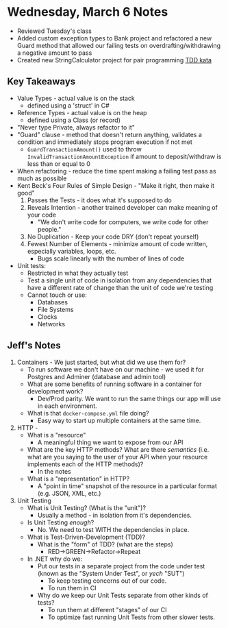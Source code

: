 # Wednesday, March 6 Notes
- Reviewed Tuesday's class
- Added custom exception types to Bank project and refactored a new Guard method that allowed our failing tests on overdrafting/withdrawing a negative amount to pass 
- Created new StringCalculator project for pair programming [TDD kata](https://osherove.com/tdd-kata-1)
## Key Takeaways
- Value Types - actual value is on the stack
    - defined using a 'struct' in C#
- Reference Types - actual value is on the heap
    - defined using a Class (or record)
- "Never type Private, always refactor to it"
- "Guard" clause - method that doesn't return anything, validates a condition and immediately stops program execution if not met
    - `GuardTransactionAmount()` used to throw `InvalidTransactionAmountException` if amount to deposit/withdraw is less than or equal to 0
- When refactoring - reduce the time spent making a failing test pass as much as possible
- Kent Beck's Four Rules of Simple Design - "Make it right, then make it good"
    1. Passes the Tests - it does what it's supposed to do
    2. Reveals Intention - another trained developer can make meaning of your code
        - "We don't write code for computers, we write code for other people."
    3. No Duplication - Keep your code DRY (don't repeat yourself)
    4. Fewest Number of Elements - minimize amount of code written, especially variables, loops, etc.
        - Bugs scale linearly with the number of lines of code
- Unit tests:
    - Restricted in what they actually test
    - Test a single unit of code in isolation from any dependencies that have a different rate of change than the unit of code we're testing
    - Cannot touch or use:
        - Databases
        - File Systems
        - Clocks
        - Networks
## Jeff's Notes
1. Containers - We just started, but what did we use them for?
    - To run software we don't have on our machine - we used it for Postgres and Adminer (database and admin tool)
    - What are some benefits of running software in a container for development work?
        - Dev/Prod parity. We want to run the same things our app will use in each environment. 
    - What is that `docker-compose.yml` file doing?
        - Easy way to start up multiple containers at the same time.
2. HTTP - 
    - What is a "resource"
        - A meaningful thing we want to expose from our API
    - What are the key HTTP methods? What are there *semantics* (i.e. what are you saying to the user of your API when your resource implements each of the HTTP methods)?
        - In the notes
    - What is a "representation" in HTTP?
        - A "point in time" snapshot of the resource in a particular format (e.g. JSON, XML, etc.)
3. Unit Testing
    - What is Unit Testing? (What is the "unit")?
        - Usually a method - in isolation from it's dependencies.
    - Is Unit Testing *enough*?
        - No. We need to test WITH the dependencies in place.
    - What is Test-Driven-Development (TDD)?
        - What is the "form" of TDD? (what are the steps)
            - RED->GREEN->Refactor->Repeat
    - In .NET why do we:
        - Put our tests in a separate project from the code under test (known as the "System Under Test", or *yech* "SUT")
            - To keep testing concerns out of our code.
            - To run them in CI
        - Why do we keep our Unit Tests separate from other kinds of tests?
            - To run them at different "stages" of our CI
            - To optimize fast running Unit Tests from other slower tests.